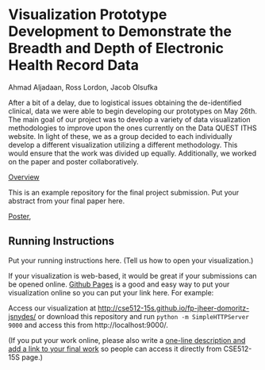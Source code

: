 Visualization Prototype Development to Demonstrate the Breadth and Depth of Electronic Health Record Data 
===============
Ahmad Aljadaan, Ross Lordon, Jacob Olsufka


After a bit of a delay, due to logistical issues obtaining the de-identified clinical, data we were able to begin developing our prototypes on May 26th. The main goal of our project was to develop a variety of data visualization methodologies to improve upon the ones currently on the Data QUEST ITHS website. In light of these, we as a group decided to each individually develop a different visualization utilizing a different methodology. This would ensure that the work was divided up equally. Additionally, we worked on the paper and poster collaboratively. 




[Overview](https://github.com/CSE512-15S/fp-aljadaan-rlordon-olsufj/blob/master/overview.png)

This is an example repository for the final project submission.  Put your abstract from your final paper here.

[Poster](https://github.com/CSE512-15S/fp-aljadaan-rlordon-olsufj/blob/master/Poster-Big.png),




## Running Instructions

Put your running instructions here.  (Tell us how to open your visualization.) 

If your visualization is web-based,  it would be great if your submissions can be opened online. [Github Pages](http://pages.github.com/) is a good and easy way to put your visualization online so you can put your link here.  For example:

Access our visualization at http://cse512-15s.github.io/fp-jheer-domoritz-jsnydes/ or download this repository and run `python -m SimpleHTTPServer 9000` and access this from http://localhost:9000/.

(If you put your work online, please also write a [one-line description and add a link to your final work](http://note.io/1n3u46s) so people can access it directly from CSE512-15S page.)
